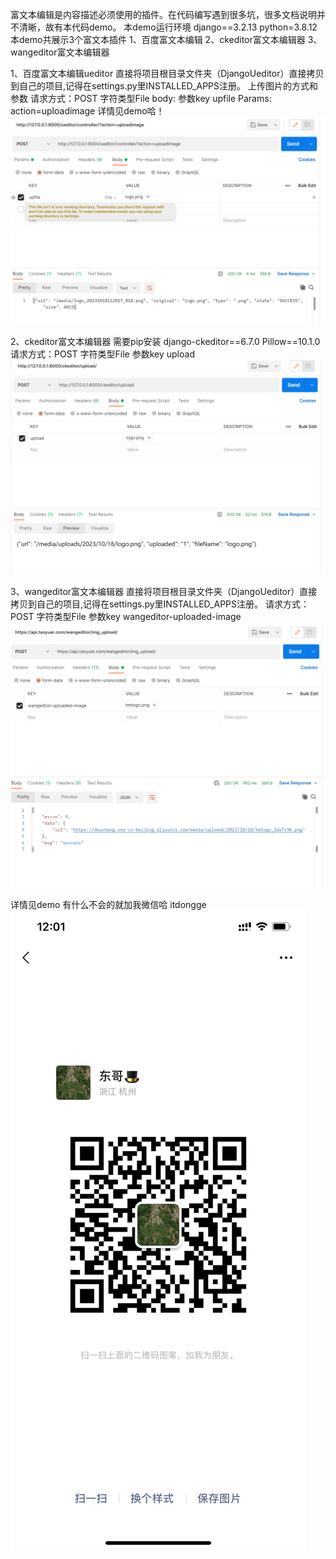 富文本编辑是内容描述必须使用的插件。在代码编写遇到很多坑，很多文档说明并不清晰，故有本代码demo。
本demo运行环境
django==3.2.13
python=3.8.12
本demo共展示3个富文本插件
1、百度富文本编辑
2、ckeditor富文本编辑器
3、wangeditor富文本编辑器

1、百度富文本编辑ueditor
直接将项目根目录文件夹（DjangoUeditor）直接拷贝到自己的项目,记得在settings.py里INSTALLED_APPS注册。
上传图片的方式和参数
请求方式：POST
字符类型File
body: 参数key upfile 
Params: action=uploadimage
详情见demo哈！
![img.png](img.png)

2、ckeditor富文本编辑器
需要pip安装
django-ckeditor==6.7.0
Pillow==10.1.0
请求方式：POST
字符类型File
参数key upload
![img_1.png](img_1.png)

3、wangeditor富文本编辑器
直接将项目根目录文件夹（DjangoUeditor）直接拷贝到自己的项目,记得在settings.py里INSTALLED_APPS注册。
请求方式：POST
字符类型File
参数key wangeditor-uploaded-image
![img_2.png](img_2.png)

详情见demo 有什么不会的就加我微信哈 itdongge
![img_3.png](img_3.png)